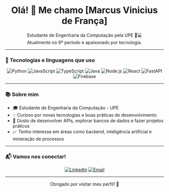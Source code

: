 <h1 align="center">Olá! 👋 Me chamo [Marcus Vinicius de França]</h1>

<p align="center">
  Estudante de Engenharia da Computação pela UPE 🧠💻<br>
  Atualmente no 6º período e apaixonado por tecnologia.
</p>

---

### 🚀 Tecnologias e linguagens que uso

<div align="center">

![Python](https://img.shields.io/badge/Python-3776AB?style=for-the-badge&logo=python&logoColor=white)
![JavaScript](https://img.shields.io/badge/JavaScript-F7DF1E?style=for-the-badge&logo=javascript&logoColor=black)
![TypeScript](https://img.shields.io/badge/TypeScript-007ACC?style=for-the-badge&logo=typescript&logoColor=white)
![Java](https://img.shields.io/badge/Java-ED8B00?style=for-the-badge&logo=openjdk&logoColor=white)
![Node.js](https://img.shields.io/badge/Node.js-339933?style=for-the-badge&logo=nodedotjs&logoColor=white)
![React](https://img.shields.io/badge/React-20232A?style=for-the-badge&logo=react&logoColor=61DAFB)
![FastAPI](https://img.shields.io/badge/FastAPI-009688?style=for-the-badge&logo=fastapi&logoColor=white)
![Firebase](https://img.shields.io/badge/Firebase-FFCA28?style=for-the-badge&logo=firebase&logoColor=black)

</div>

---

### 📚 Sobre mim

- 🎓 Estudante de Engenharia da Computação - UPE
- 💡 Curioso por novas tecnologias e boas práticas de desenvolvimento
- 🔧 Gosto de desenvolver APIs, explorar bancos de dados e fazer projetos práticos
- 📈 Tenho interesse em áreas como backend, inteligência artificial e mineração de processos

---

### 📬 Vamos nos conectar!

<div align="center">

[![LinkedIn](https://img.shields.io/badge/LinkedIn-blue?style=for-the-badge&logo=linkedin&logoColor=white)](https://www.linkedin.com/in/marcus-frança-27b8a32a2/)
[![Email](https://img.shields.io/badge/Email-D14836?style=for-the-badge&logo=gmail&logoColor=white)](mailto:marcusviniciusfrancaa@gmail.com)

</div>

---

<p align="center">
  Obrigado por visitar meu perfil! 🚀
</p>
